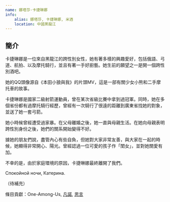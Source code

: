 ```yaml
---
name: 娜塔莎·卡捷琳娜
info:
    alias: 娜塔莎, 卡捷琳娜, 米酒
    location: 中國黑龍江
---
```


## 簡介

卡捷琳娜是一位來自黑龍江的跨性別女性，她有著多樣的興趣愛好，包括俄語、弓道、航拍、以及摩托騎行，並且有著一手好廚藝。她生前的願望之一是開一個跨性別酒吧。

她的QQ頭像源自《本田小狼與我》的片頭MV，這是一部有關少女小熊和二手摩托車的故事。

卡捷琳娜是國家二級射箭運動員，曾在某次省級比賽中拿到過冠軍。同時，她在多個省份都有過摩托騎行經歷，曾經有一次騎行了很遠的距離到廣東省找她的對象，並送了她一套弓箭。

她小時候曾經遭受過家暴。在父母離婚之後，她一直與母親生活。在她向母親表明跨性別身份之後，她們的關系開始變得不好。

據她的朋友們說，盡管內心有些自負，但她對大家非常友善，與大家在一起的時候，她顯得非常開心、陽光。曾經認過一位可愛的孩子作「閨女」，並對她關愛有加。

不幸的是，由於家庭環境的原因，卡捷琳娜最終離開了我們。

Спокойной ночи, Катерина. 

（待補充）

條目貢獻：One-Among-Us, [凡諾](https://twitter.com/VabfTvxPyfhtXgL), [思言](https://twitter.com/siyan_MTF)
